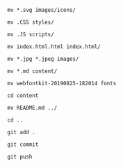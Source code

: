 ```
mv *.svg images/icons/
```
```
mv .CSS styles/
```
```
mv .JS scripts/
```
```
mv index.html.html index.html/
```
```
mv *.jpg *.jpeg images/
```
```
mv *.md content/
```
```
mv webfontkit-20190825-182014 fonts
```
```
cd content
```
```
mv README.md ../
```
```
cd ..
```
```
git add .
```
```
git commit
```
```
git push
```
```

